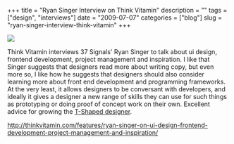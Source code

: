 +++
title = "Ryan Singer Interview on Think Vitamin"
description = ""
tags = ["design", "interviews"]
date = "2009-07-07"
categories = ["blog"]
slug = "ryan-singer-interview-think-vitamin"
+++



  <div class="notebook-screenshot"><a href="http://thinkvitamin.com/features/ryan-singer-on-ui-design-frontend-development-project-management-and-inspiration/"><img src="http://media.konigi.com/bluga/wt4a538003c61e2.jpg"/></a></div><p>Think Vitamin interviews 37 Signals' Ryan Singer to talk about ui design, frontend development, project management and inspiration. I like that Singer suggests that designers read more about writing copy, but even more so, I like how he suggests that designers should also consider learning more about front end development and programming frameworks. At the very least, it allows designers to be conversant with developers, and ideally it gives a designer a new range of skills they can use for such things as prototyping or doing proof of concept work on their own. Excellent advice for growing the <a href="http://instone.org/tshapedpeople">T-Shaped designer</a>. </p>
    
  <a href="http://thinkvitamin.com/features/ryan-singer-on-ui-design-frontend-development-project-management-and-inspiration/">http://thinkvitamin.com/features/ryan-singer-on-ui-design-frontend-development-project-management-and-inspiration/</a>
